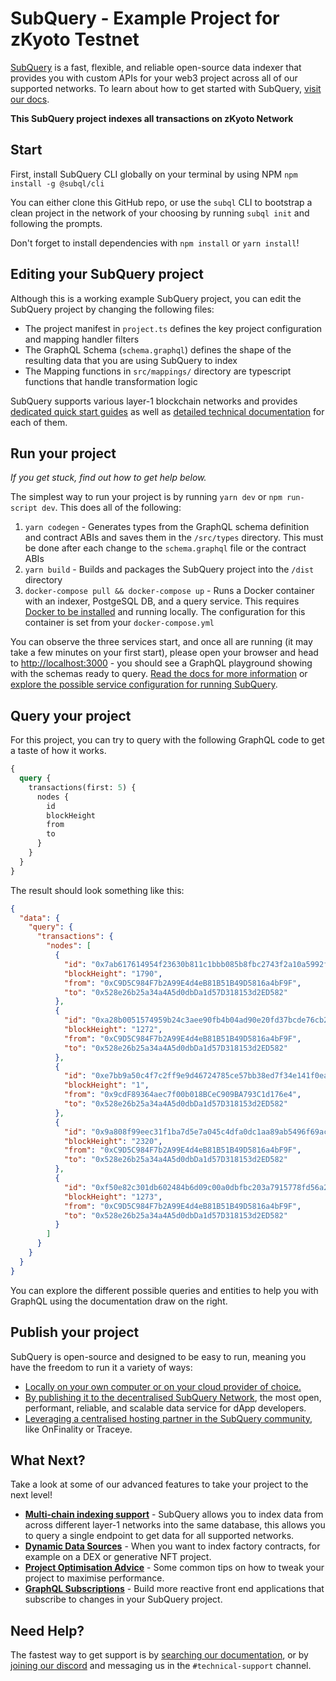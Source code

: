 # SubQuery - Example Project for zKyoto Testnet

[SubQuery](https://subquery.network) is a fast, flexible, and reliable open-source data indexer that provides you with custom APIs for your web3 project across all of our supported networks. To learn about how to get started with SubQuery, [visit our docs](https://academy.subquery.network).

**This SubQuery project indexes all transactions on zKyoto Network**

## Start

First, install SubQuery CLI globally on your terminal by using NPM `npm install -g @subql/cli`

You can either clone this GitHub repo, or use the `subql` CLI to bootstrap a clean project in the network of your choosing by running `subql init` and following the prompts.

Don't forget to install dependencies with `npm install` or `yarn install`!

## Editing your SubQuery project

Although this is a working example SubQuery project, you can edit the SubQuery project by changing the following files:

- The project manifest in `project.ts` defines the key project configuration and mapping handler filters
- The GraphQL Schema (`schema.graphql`) defines the shape of the resulting data that you are using SubQuery to index
- The Mapping functions in `src/mappings/` directory are typescript functions that handle transformation logic

SubQuery supports various layer-1 blockchain networks and provides [dedicated quick start guides](https://academy.subquery.network/quickstart/quickstart.html) as well as [detailed technical documentation](https://academy.subquery.network/build/introduction.html) for each of them.

## Run your project

_If you get stuck, find out how to get help below._

The simplest way to run your project is by running `yarn dev` or `npm run-script dev`. This does all of the following:

1.  `yarn codegen` - Generates types from the GraphQL schema definition and contract ABIs and saves them in the `/src/types` directory. This must be done after each change to the `schema.graphql` file or the contract ABIs
2.  `yarn build` - Builds and packages the SubQuery project into the `/dist` directory
3.  `docker-compose pull && docker-compose up` - Runs a Docker container with an indexer, PostgeSQL DB, and a query service. This requires [Docker to be installed](https://docs.docker.com/engine/install) and running locally. The configuration for this container is set from your `docker-compose.yml`

You can observe the three services start, and once all are running (it may take a few minutes on your first start), please open your browser and head to [http://localhost:3000](http://localhost:3000) - you should see a GraphQL playground showing with the schemas ready to query. [Read the docs for more information](https://academy.subquery.network/run_publish/run.html) or [explore the possible service configuration for running SubQuery](https://academy.subquery.network/run_publish/references.html).

## Query your project

For this project, you can try to query with the following GraphQL code to get a taste of how it works.

```graphql
{
  query {
    transactions(first: 5) {
      nodes {
        id
        blockHeight
        from
        to
      }
    }
  }
}
```

The result should look something like this:

```json
{
  "data": {
    "query": {
      "transactions": {
        "nodes": [
          {
            "id": "0x7ab617614954f23630b811c1bbb085b8fbc2743f2a10a5992fa82e2a3045c0db",
            "blockHeight": "1790",
            "from": "0xC9D5C984F7b2A99E4d4eB81B51B49D5816a4bF9F",
            "to": "0x528e26b25a34a4A5d0dbDa1d57D318153d2ED582"
          },
          {
            "id": "0xa28b0051574959b24c3aee90fb4b04ad90e20fd37bcde76cb2909a3390365fde",
            "blockHeight": "1272",
            "from": "0xC9D5C984F7b2A99E4d4eB81B51B49D5816a4bF9F",
            "to": "0x528e26b25a34a4A5d0dbDa1d57D318153d2ED582"
          },
          {
            "id": "0xe7bb9a50c4f7c2ff9e9d46724785ce57bb38ed7f34e141f0eac0ef0a675aa487",
            "blockHeight": "1",
            "from": "0x9cdF89364aec7f00b018BCeC909BA793C1d176e4",
            "to": "0x528e26b25a34a4A5d0dbDa1d57D318153d2ED582"
          },
          {
            "id": "0x9a808f99eec31f1ba7d5e7a045c4dfa0dc1aa89ab5496f69ac76a252b4e6adff",
            "blockHeight": "2320",
            "from": "0xC9D5C984F7b2A99E4d4eB81B51B49D5816a4bF9F",
            "to": "0x528e26b25a34a4A5d0dbDa1d57D318153d2ED582"
          },
          {
            "id": "0xf50e82c301db602484b6d09c00a0dbfbc203a7915778fd56a2dce7112d804dc1",
            "blockHeight": "1273",
            "from": "0xC9D5C984F7b2A99E4d4eB81B51B49D5816a4bF9F",
            "to": "0x528e26b25a34a4A5d0dbDa1d57D318153d2ED582"
          }
        ]
      }
    }
  }
}
```

You can explore the different possible queries and entities to help you with GraphQL using the documentation draw on the right.

## Publish your project

SubQuery is open-source and designed to be easy to run, meaning you have the freedom to run it a variety of ways:

- [Locally on your own computer or on your cloud provider of choice.](https://academy.subquery.network/indexer/run_publish/introduction.html#locally-run-it-yourself)
- [By publishing it to the decentralised SubQuery Network](https://academy.subquery.network/indexer/run_publish/introduction.html#publish-to-the-subquery-network), the most open, performant, reliable, and scalable data service for dApp developers.
- [Leveraging a centralised hosting partner in the SubQuery community](https://academy.subquery.network/indexer/run_publish/introduction.html#other-hosting-providers-in-the-subquery-community), like OnFinality or Traceye.

## What Next?

Take a look at some of our advanced features to take your project to the next level!

- [**Multi-chain indexing support**](https://academy.subquery.network/build/multi-chain.html) - SubQuery allows you to index data from across different layer-1 networks into the same database, this allows you to query a single endpoint to get data for all supported networks.
- [**Dynamic Data Sources**](https://academy.subquery.network/build/dynamicdatasources.html) - When you want to index factory contracts, for example on a DEX or generative NFT project.
- [**Project Optimisation Advice**](https://academy.subquery.network/build/optimisation.html) - Some common tips on how to tweak your project to maximise performance.
- [**GraphQL Subscriptions**](https://academy.subquery.network/run_publish/subscription.html) - Build more reactive front end applications that subscribe to changes in your SubQuery project.

## Need Help?

The fastest way to get support is by [searching our documentation](https://academy.subquery.network), or by [joining our discord](https://discord.com/invite/subquery) and messaging us in the `#technical-support` channel.
